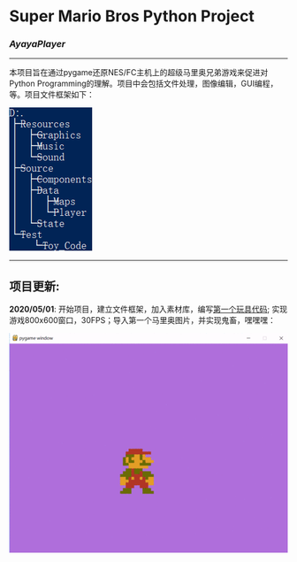 # **Super Mario Bros Python Project**

### ***AyayaPlayer*** 
-----------
本项目旨在通过pygame还原NES/FC主机上的超级马里奥兄弟游戏来促进对Python Programming的理解。项目中会包括文件处理，图像编辑，GUI编程，等。项目文件框架如下：

![](ScreenShot/1.png)

-----------
## 项目更新:

**2020/05/01**: 开始项目，建立文件框架，加入素材库，编写[第一个玩具代码](Test/Toy_Code/Toy_Code.py); 实现游戏800x600窗口，30FPS；导入第一个马里奥图片，并实现鬼畜，嘿嘿嘿：

![](ScreenShot/马里奥鬼畜.gif)
